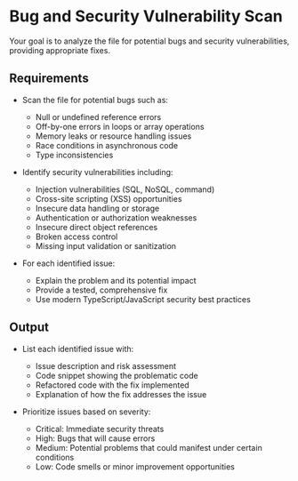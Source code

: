# Bug and Security Vulnerability Scan

Your goal is to analyze the file for potential bugs and security vulnerabilities, providing appropriate fixes.

## Requirements

- Scan the file for potential bugs such as:
  - Null or undefined reference errors
  - Off-by-one errors in loops or array operations
  - Memory leaks or resource handling issues
  - Race conditions in asynchronous code
  - Type inconsistencies

- Identify security vulnerabilities including:
  - Injection vulnerabilities (SQL, NoSQL, command)
  - Cross-site scripting (XSS) opportunities
  - Insecure data handling or storage
  - Authentication or authorization weaknesses
  - Insecure direct object references
  - Broken access control
  - Missing input validation or sanitization

- For each identified issue:
  - Explain the problem and its potential impact
  - Provide a tested, comprehensive fix
  - Use modern TypeScript/JavaScript security best practices

## Output

- List each identified issue with:
  - Issue description and risk assessment
  - Code snippet showing the problematic code
  - Refactored code with the fix implemented
  - Explanation of how the fix addresses the issue

- Prioritize issues based on severity:
  - Critical: Immediate security threats
  - High: Bugs that will cause errors
  - Medium: Potential problems that could manifest under certain conditions
  - Low: Code smells or minor improvement opportunities
